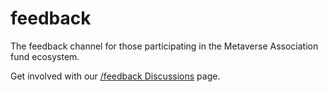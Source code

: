 # feedback
The feedback channel for those participating in the Metaverse Association fund ecosystem. 

Get involved with our [/feedback Discussions](https://github.com/Metaverse-Association/feedback/discussions) page. 
